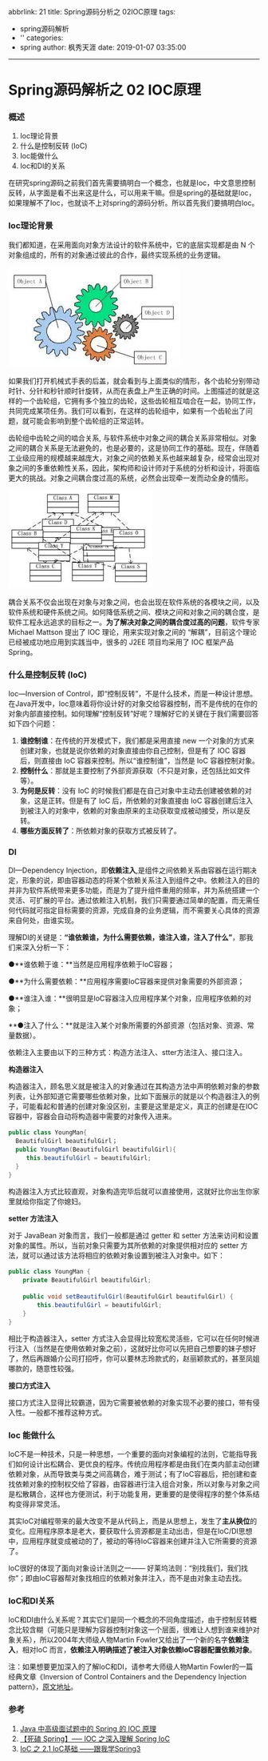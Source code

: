 abbrlink: 21
title: Spring源码分析之 02IOC原理
tags:
  - spring源码解析
  - ''
categories:
  - spring
author: 枫秀天涯
date: 2019-01-07 03:35:00
---
# Spring源码解析之 02 IOC原理

### 概述

1. Ioc理论背景
2. 什么是控制反转 (IoC)
3.  Ioc能做什么
4. Ioc和DI的关系

在研究spring源码之前我们首先需要搞明白一个概念，也就是Ioc，中文意思控制反转，从字面是看不出来这是什么，可以用来干嘛。但是spring的基础就是Ioc，如果理解不了Ioc，也就谈不上对spring的源码分析。所以首先我们要搞明白Ioc。

<!-- more -->

### Ioc理论背景

我们都知道，在采用面向对象方法设计的软件系统中，它的底层实现都是由 N 个对象组成的，所有的对象通过彼此的合作，最终实现系统的业务逻辑。

![软件系统中耦合的对象](/images/pasted-1.png)

如果我们打开机械式手表的后盖，就会看到与上面类似的情形，各个齿轮分别带动时针、分针和秒针顺时针旋转，从而在表盘上产生正确的时间。上图描述的就是这样的一个齿轮组，它拥有多个独立的齿轮，这些齿轮相互啮合在一起，协同工作，共同完成某项任务。我们可以看到，在这样的齿轮组中，如果有一个齿轮出了问题，就可能会影响到整个齿轮组的正常运转。

齿轮组中齿轮之间的啮合关系, 与软件系统中对象之间的耦合关系非常相似。对象之间的耦合关系是无法避免的，也是必要的，这是协同工作的基础。现在，伴随着工业级应用的规模越来越庞大，对象之间的依赖关系也越来越复杂，经常会出现对象之间的多重依赖性关系，因此，架构师和设计师对于系统的分析和设计，将面临更大的挑战。对象之间耦合度过高的系统，必然会出现牵一发而动全身的情形。

![对象之间复杂的依赖关系](/images/pasted-2.png)

耦合关系不仅会出现在对象与对象之间，也会出现在软件系统的各模块之间，以及软件系统和硬件系统之间。如何降低系统之间、模块之间和对象之间的耦合度，是软件工程永远追求的目标之一。**为了解决对象之间的耦合度过高的问题**，软件专家 Michael Mattson 提出了 IOC 理论，用来实现对象之间的 “解耦”，目前这个理论已经被成功地应用到实践当中，很多的 J2EE 项目均采用了 IOC 框架产品 Spring。

### 什么是控制反转 (IoC)

Ioc—Inversion of Control，即“控制反转”，不是什么技术，而是一种设计思想。在Java开发中，Ioc意味着将你设计好的对象交给容器控制，而不是传统的在你的对象内部直接控制。如何理解“控制反转”好呢？理解好它的关键在于我们需要回答如下四个问题：

1. **谁控制谁**：在传统的开发模式下，我们都是采用直接 new 一个对象的方式来创建对象，也就是说你依赖的对象直接由你自己控制，但是有了 IOC 容器后，则直接由 IoC 容器来控制。所以“谁控制谁”，当然是 IoC 容器控制对象。
2. **控制什么**：那就是主要控制了外部资源获取（不只是对象，还包括比如文件等）。
3. **为何是反转**：没有 IoC 的时候我们都是在自己对象中主动去创建被依赖的对象，这是正转。但是有了 IoC 后，所依赖的对象直接由 IoC 容器创建后注入到被注入的对象中，依赖的对象由原来的主动获取变成被动接受，所以是反转。
4. **哪些方面反转了**：所依赖对象的获取方式被反转了。

###  DI

DI—Dependency Injection，即**依赖注入**,是组件之间依赖关系由容器在运行期决定，形象的说，即由容器动态的将某个依赖关系注入到组件之中。依赖注入的目的并非为软件系统带来更多功能，而是为了提升组件重用的频率，并为系统搭建一个灵活、可扩展的平台。通过依赖注入机制，我们只需要通过简单的配置，而无需任何代码就可指定目标需要的资源，完成自身的业务逻辑，而不需要关心具体的资源来自何处，由谁实现。

理解DI的关键是：**“谁依赖谁，为什么需要依赖，谁注入谁，注入了什么”**，那我们来深入分析一下：

●**谁依赖于谁：**当然是应用程序依赖于IoC容器；

●**为什么需要依赖：**应用程序需要IoC容器来提供对象需要的外部资源；

●**谁注入谁：**很明显是IoC容器注入应用程序某个对象，应用程序依赖的对象；

**●注入了什么：**就是注入某个对象所需要的外部资源（包括对象、资源、常量数据）。

依赖注入主要由以下的三种方式：构造方法注入、stter方法注入、接口注入。

**构造器注入**

构造器注入，顾名思义就是被注入的对象通过在其构造方法中声明依赖对象的参数列表，让外部知道它需要哪些依赖对象，比如下面展示的就是以个构造器注入的例子，可能看起和普通的创建对象没区别，主要是这里是定义，真正的创建是在IOC容器中，容器会自动将构造器中需要的对象传入进来。

```java
public class YoungMan{
  BeautifulGirl beautifulGirl；
  public YoungMan(BeautifulGirl beautifulGirl){
     this.beautifulGirl = beautifulGirl;
  }
}

```

构造器注入方式比较直观，对象构造完毕后就可以直接使用，这就好比你出生你家里就给你指定了你媳妇。

**setter 方法注入**

对于 JavaBean 对象而言，我们一般都是通过 getter 和 setter 方法来访问和设置对象的属性。所以，当前对象只需要为其所依赖的对象提供相对应的 setter 方法，就可以通过该方法将相应的依赖对象设置到被注入对象中。如下：

```java
public class YoungMan {
    private BeautifulGirl beautifulGirl;

    public void setBeautifulGirl(BeautifulGirl beautifulGirl) {
        this.beautifulGirl = beautifulGirl;
    }
}
```

相比于构造器注入，setter 方式注入会显得比较宽松灵活些，它可以在任何时候进行注入（当然是在使用依赖对象之前），这就好比你可以先把自己想要的妹子想好了，然后再跟婚介公司打招呼，你可以要林志玲款式的，赵丽颖款式的，甚至凤姐哪款的，随意性较强。

**接口方式注入**

接口方式注入显得比较霸道，因为它需要被依赖的对象实现不必要的接口，带有侵入性。一般都不推荐这种方式。

### Ioc 能做什么

IoC不是一种技术，只是一种思想，一个重要的面向对象编程的法则，它能指导我们如何设计出松耦合、更优良的程序。传统应用程序都是由我们在类内部主动创建依赖对象，从而导致类与类之间高耦合，难于测试；有了IoC容器后，把创建和查找依赖对象的控制权交给了容器，由容器进行注入组合对象，所以对象与对象之间是松散耦合，这样也方便测试，利于功能复用，更重要的是使得程序的整个体系结构变得非常灵活。

其实IoC对编程带来的最大改变不是从代码上，而是从思想上，发生了**主从换位**的变化。应用程序原本是老大，要获取什么资源都是主动出击，但是在IoC/DI思想中，应用程序就变成被动的了，被动的等待IoC容器来创建并注入它所需要的资源了。

IoC很好的体现了面向对象设计法则之一—— 好莱坞法则：“别找我们，我们找你”；即由IoC容器帮对象找相应的依赖对象并注入，而不是由对象主动去找。

### IoC和DI关系

IoC和DI由什么关系呢？其实它们是同一个概念的不同角度描述，由于控制反转概念比较含糊（可能只是理解为容器控制对象这一个层面，很难让人想到谁来维护对象关系），所以2004年大师级人物Martin Fowler又给出了一个新的名字**依赖注入**，相对IoC 而言，**依赖注入明确描述了被注入对象依赖IoC容器配置依赖对象**。

注：如果想要更加深入的了解IoC和DI，请参考大师级人物Martin Fowler的一篇经典文章《Inversion of Control Containers and the Dependency Injection pattern》，[原文地址](http://www.martinfowler.com/articles/injection.html)。

### 参考

1. [ Java 中高级面试题中的 Spring 的 IOC 原理](https://www.toutiao.com/a6532225433423839757/?tt_from=weixin&utm_campaign=client_share&timestamp=1532168308&app=news_article&utm_source=weixin&iid=38522641144&utm_medium=toutiao_android&wxshare_count=1)
2.  [【死磕 Spring】—– IOC 之深入理解 Spring IoC](http://cmsblogs.com/?p=2652)
3.  [ IoC 之 2.1 IoC基础 ——跟我学Spring3](https://jinnianshilongnian.iteye.com/blog/1413846)